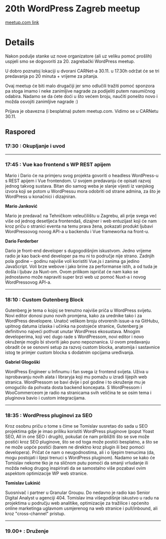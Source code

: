# 20th WordPress Zagreb meetup

[meetup.com link](https://www.meetup.com/wordpress-croatia/events/256573873/)

# Details

Nakon podulje stanke uz nove organizatore (ali uz veliku pomoć prošlih) uspjeli smo se dogovoriti za 20. zagrebački WordPress meetup.

U dobro poznatoj lokaciji u dvorani CARNet-a 30.11. u 17.30h održat će se tri predavanja po 20 minuta + vrijeme za pitanja.

Ovaj meetup će biti malo drugačiji jer smo odlučili tražiti pomoć sponzora pa stoga imamo i neke zanimljive nagrade za podijeliti putem nasumičnog odabira. Nadamo se da ćete doći u što većem broju, naučiti ponešto novo i možda osvojiti zanimljive nagrade :)

Prijava je obavezna (i besplatna) putem meetup.com. Vidimo se u CARNetu 30.11.

## Raspored

### 17:30 : Okupljanje i uvod

-------------

### 17:45 : Vue kao frontend s WP REST apijem

Mario i Dario će na primjeru svog projekta govoriti o headless WordPress-u s REST apijem i Vue frontendom. U svojem predavanju će opisati razvoj jednog takvog sustava. Bitan dio samog weba je slanje vijesti iz vanjskog izvora koji se potom u WordPressu mora odobriti od strane admina, za što je WordPress u konačnici i dizajniran.

__Mario Janković__

Mario je predavač na Tehničkom veleučilištu u Zagrebu, ali prije svega već više od jednog desetljeća frontendaš, dizajner i web entuzijast koji će nam kroz priču o stranici eventa na temu prava žena, pokazati produkt ljubavi WordPressovog novog API-a u backendu i Vue frameworka na front-u.

__Dario Ferderber__

Dario je front-end developer s dugogodišnjim iskustvom. Jedno vrijeme radio je kao back-end developer pa mu ni to područje nije strano. Zadnjih pola godine – godinu najviše voli koristiti Vue.js i zanima ga jedino JavaScript. Voli brze webove i jako brine za performanse istih, a od tuda je došla i ljubav za Nuxt-om. Ovom prilikom ispričat će nam kako se jednostavno može napraviti super brzi web uz pomoć Nuxt-a i novog WordPressovog API-a.

-------------

### 18:10 : Custom Gutenberg Block

Gutenberg je tema o kojoj se trenutno najviše priča u WordPress svijetu. Novi editor donosi puno novih promjena, kako za urednike tako i za WordPress developere. Unatoč velikom broju otvorenih issue-a na GitHubu, upitnog datuma izlaska i učinka na postojeće stranice, Gutenberg je definitivno najveći pothvat unutar WordPress ekosustava. Mnogim developerima, koji već dugo rade s WordPressom, novi editor i novo okruženje moglo bi stvoriti jako puno nepoznanica.
U ovom predavanju obradit će se osnovni setup za razvoj custom blocka, anatomija i sastavnice istog te primjer custom blocka s dodatnim opcijama uređivanja.

__Gabriel Glogoški__

WordPress Engineer u Infinumu i fan svega iz frontend svijeta. Uživa u isprobavanju novih alata i libraryja koji mu pomažu u izradi lijepih web stranica. WordPressom se bavi dvije i pol godine i to okruženje mu je omogućilo da pohvata dosta backend koncepata. S WordPressom i WooCommerceom je radio na stranicama svih veličina te se osim tema i pluginova bavio i custom integracijama.

-------------

### 18:35 : WordPress pluginovi za SEO

Kroz osobnu priču o tome s čime se Tomislav susretao do sada u SEO projektima gdje je imao priliku koristiti WordPress pluginove (poput Yoast SEO, All in one SEO i drugih), pokušat će nam približiti što se sve može postići kroz SEO pluginove, što se od toga može postići besplatno, a što se ne može uopće postići (barem ne direktno kroz plugin ili bez pomoći developera). Pričat će nam o neugodnostima, ali i o lijepim trenucima (da, mogu postojati i lijepi trenuci s WordPress pluginom). Nadamo se kako će Tomislav nekome tko je na sličnom putu pomoći da smanji vrludanje ili možda nekog drugog inspirirati da se samostalno više pozabavi ovim aspektom optimizacije WP web stranice.

__Tomislav Lukinić__

Suosnivač i partner u Granular Groupu. Do nedavno je radio kao Senior Digital Analyst u agenciji 404. Tomislav ima višegodišnje iskustvo u radu na projektima u području web analitike, optimizacije za tražilice i općenito online marketinga uglavnom usmjerenog na web stranice i pull/inbound, ali kroz "cross-channel" pristup.

-------------

### 19.00+ : Druženje
